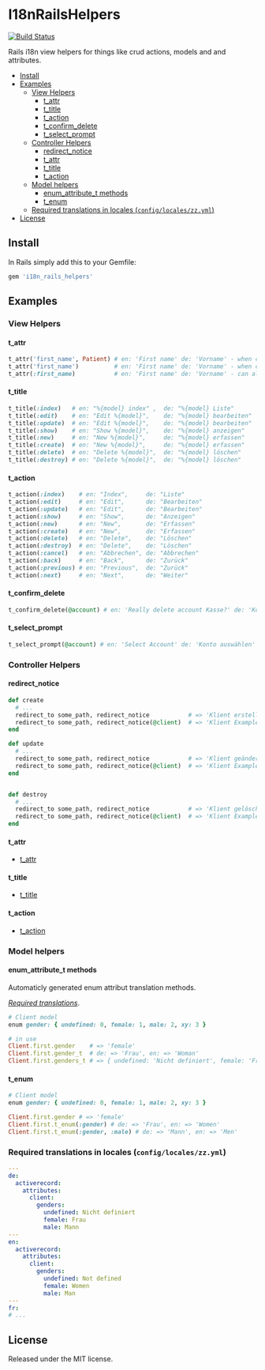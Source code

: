 # I18nRailsHelpers

[![Build Status](https://secure.travis-ci.org/huerlisi/i18n_rails_helpers.png)](http://travis-ci.org/huerlisi/i18n_rails_helpers)

Rails i18n view helpers for things like crud actions, models and and attributes.

- [Install](#install)
- [Examples](#examples)
  - [View Helpers](#view-helpers)
    - [t_attr](#t_attr)
    - [t_title](#t_title)
    - [t_action](#t_action)
    - [t_confirm_delete](#t_confirm_delete)
    - [t_select_prompt](#t_select_prompt)
  - [Controller Helpers](#controller-helpers)
    - [redirect_notice](#redirect_notice)
    - [t_attr](#t_attr-1)
    - [t_title](#t_title-1)
    - [t_action](#t_action-1)
  - [Model helpers](#model-helpers)
    - [enum_attribute_t methods](#enum_attribute_t-methods)
    - [t_enum](#t_enum)
  - [Required translations in locales (`config/locales/zz.yml`)](#required-translations-in-locales-configlocaleszzyml)
- [License](#license)

## Install

In Rails simply add this to your Gemfile:

```ruby
gem 'i18n_rails_helpers'
```

## Examples

### View Helpers

#### t_attr

```ruby
t_attr('first_name', Patient) # en: 'First name' de: 'Vorname' - when called from views of any controller
t_attr('first_name')          # en: 'First name' de: 'Vorname' - when called in patients_controller views
t_attr(:first_name)           # en: 'First name' de: 'Vorname' - can also be called with symbols
```

#### t_title

```ruby
t_title(:index)   # en: "%{model} index" ,  de: "%{model} Liste"
t_title(:edit)    # en: "Edit %{model}",    de: "%{model} bearbeiten"
t_title(:update)  # en: "Edit %{model}",    de: "%{model} bearbeiten"
t_title(:show)    # en: "Show %{model}",    de: "%{model} anzeigen"
t_title(:new)     # en: "New %{model}",     de: "%{model} erfassen"
t_title(:create)  # en: "New %{model}",     de: "%{model} erfassen"
t_title(:delete)  # en: "Delete %{model}",  de: "%{model} löschen"
t_title(:destroy) # en: "Delete %{model}",  de: "%{model} löschen"
```

#### t_action

```ruby
t_action(:index)    # en: "Index",     de: "Liste"
t_action(:edit)     # en: "Edit",      de: "Bearbeiten"
t_action(:update)   # en: "Edit",      de: "Bearbeiten"
t_action(:show)     # en: "Show",      de: "Anzeigen"
t_action(:new)      # en: "New",       de: "Erfassen"
t_action(:create)   # en: "New",       de: "Erfassen"
t_action(:delete)   # en: "Delete",    de: "Löschen"
t_action(:destroy)  # en: "Delete",    de: "Löschen"
t_action(:cancel)   # en: "Abbrechen", de: "Abbrechen"
t_action(:back)     # en: "Back",      de: "Zurück"
t_action(:previous) # en: "Previous",  de: "Zurück"
t_action(:next)     # en: "Next",      de: "Weiter"
```

#### t_confirm_delete

```ruby
t_confirm_delete(@account) # en: 'Really delete account Kasse?' de: 'Konto Kasse wirklich löschen?'
```

#### t_select_prompt

```ruby
t_select_prompt(@account) # en: 'Select Account' de: 'Konto auswählen'
```

### Controller Helpers

#### redirect_notice

```ruby
def create
  # ...
  redirect_to some_path, redirect_notice           # => 'Klient erstellt.'
  redirect_to some_path, redirect_notice(@client)  # => 'Klient Example Client erstellt.'
end

def update
  # ...
  redirect_to some_path, redirect_notice           # => 'Klient geändert.'
  redirect_to some_path, redirect_notice(@client)  # => 'Klient Example Client geändert.'
end


def destroy
  # ...
  redirect_to some_path, redirect_notice           # => 'Klient gelöscht.'
  redirect_to some_path, redirect_notice(@client)  # => 'Klient Example Client gelöscht.'
end
```

#### t_attr

- [t_attr](#t_attr)

#### t_title

- [t_title](#t_title)

#### t_action

- [t_action](#t_action)

### Model helpers

#### enum_attribute_t methods

Automaticly generated enum attribut translation methods.

*[Required translations](#required-translations-in-locales-configlocaleszzyml)*.

```ruby
# Client model
enum gender: { undefined: 0, female: 1, male: 2, xy: 3 }

# in use
Client.first.gender    # => 'female'
Client.first.gender_t  # de: => 'Frau', en: => 'Woman'
Client.first.genders_t # => { undefined: 'Nicht definiert', female: 'Frau', male: 'Mann' }
```

#### t_enum

```ruby
# Client model
enum gender: { undefined: 0, female: 1, male: 2, xy: 3 }

Client.first.gender # => 'female'
Client.first.t_enum(:gender) # de: => 'Frau', en: => 'Women'
Client.first.t_enum(:gender, :male) # de: => 'Mann', en: => 'Men'
```

### Required translations in locales (`config/locales/zz.yml`)

```yaml
---
de:
  activerecord:
    attributes:
      client:
        genders:
          undefined: Nicht definiert
          female: Frau
          male: Mann
---
en:
  activerecord:
    attributes:
      client:
        genders:
          undefined: Not defined
          female: Women
          male: Man
---
fr:
# ...
```

## License

Released under the MIT license.
